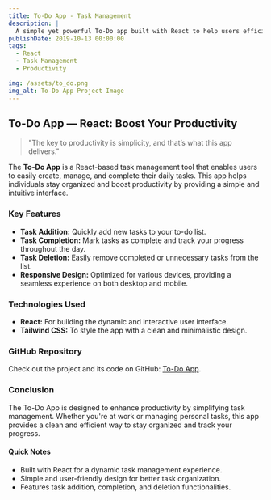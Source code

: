 ```yaml
---
title: To-Do App - Task Management
description: |
  A simple yet powerful To-Do app built with React to help users efficiently manage their daily tasks. With features like task addition, deletion, and completion tracking, this app aims to improve productivity.
publishDate: 2019-10-13 00:00:00
tags:
  - React
  - Task Management
  - Productivity

img: /assets/to_do.png
img_alt: To-Do App Project Image
---
```


## To-Do App — React: Boost Your Productivity

> "The key to productivity is simplicity, and that’s what this app delivers."

The **To-Do App** is a React-based task management tool that enables users to easily create, manage, and complete their daily tasks. This app helps individuals stay organized and boost productivity by providing a simple and intuitive interface.

### Key Features

- **Task Addition:** Quickly add new tasks to your to-do list.
- **Task Completion:** Mark tasks as complete and track your progress throughout the day.
- **Task Deletion:** Easily remove completed or unnecessary tasks from the list.
- **Responsive Design:** Optimized for various devices, providing a seamless experience on both desktop and mobile.

### Technologies Used

- **React:** For building the dynamic and interactive user interface.
- **Tailwind CSS:** To style the app with a clean and minimalistic design.
<!-- - **JavaScript:** Handles the logic behind task addition, completion, and deletion. -->

### GitHub Repository

Check out the project and its code on GitHub: [To-Do App](https://github.com/ChaitanyaKulkarni001/Todo-App).

### Conclusion

The To-Do App is designed to enhance productivity by simplifying task management. Whether you're at work or managing personal tasks, this app provides a clean and efficient way to stay organized and track your progress.

#### Quick Notes

- Built with React for a dynamic task management experience.
- Simple and user-friendly design for better task organization.
- Features task addition, completion, and deletion functionalities.
